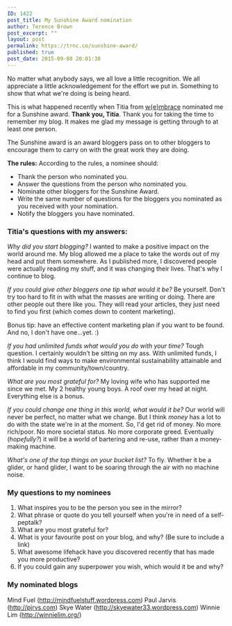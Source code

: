 ```yaml
---
ID: 1422
post_title: My Sunshine Award nomination
author: Terence Brown
post_excerpt: ""
layout: post
permalink: https://trnc.co/sunshine-award/
published: true
post_date: 2015-09-08 20:01:38
---
```

No matter what anybody says, we all love a little recognition. We all appreciate a little acknowledgement for the effort we put in. Something to show that what we're doing is being heard.

This is what happened recently when Titia from <a href="http://we-embrace.com">w{e}mbrace</a> nominated me for a Sunshine award. <strong>Thank you, Titia</strong>. Thank you for taking the time to remember my blog. It makes me glad my message is getting through to at least one person.

The Sunshine award is an award bloggers pass on to other bloggers to encourage them to carry on with the great work they are doing.

<strong>The rules:</strong>
According to the rules, a nominee should:

<ul>
<li>Thank the person who nominated you.</li>
<li>Answer the questions from the person who nominated you.</li>
<li>Nominate other bloggers for the Sunshine Award.</li>
<li>Write the same number of questions for the bloggers you nominated as you received with your nomination.</li>
<li>Notify the bloggers you have nominated.</li>
</ul>

<h3>Titia's questions with my answers:</h3>

<em>Why did you start blogging?</em>
I wanted to make a positive impact on the world around me. My blog allowed me a place to take the words out of my head and put them somewhere. As I published more, I discovered people were actually reading my stuff, and it was changing their lives. That's why I continue to blog.

<em>If you could give other bloggers one tip what would it be?</em>
Be yourself. Don't try too hard to fit in with what the masses are writing or doing. There are other people out there like you. They will read your articles, they just need to find you first (which comes down to content marketing).

Bonus tip: have an effective content marketing plan if you want to be found. And no, I don't have one...yet. :)

<em>If you had unlimited funds what would you do with your time?</em>
Tough question. I certainly wouldn't be sitting on my ass. With unlimited funds, I think I would find ways to make environmental sustainability attainable and affordable in my community/town/country.

<em>What are you most grateful for?</em>
My loving wife who has supported me since we met. My 2 healthy young boys. A roof over my head at night. Everything else is a bonus.

<em>If you could change one thing in this world, what would it be?</em>
Our world will never be perfect, no matter what we change. But I think <em>money</em> has a lot to do with the state we're in at the moment. So, I'd get rid of money. No more rich/poor. No more societal status. No more corporate greed. Eventually (<em>hopefully?</em>) it will be a world of bartering and re-use, rather than a money-making machine.

<em>What's one of the top things on your bucket list?</em>
To fly. Whether it be a glider, or hand glider, I want to be soaring through the air with no machine noise.

<h3>My questions to my nominees</h3>

<ol>
<li>What inspires you to be the person you see in the mirror?</li>
<li>What phrase or quote do you tell yourself when you're in need of a self-peptalk?</li>
<li>What are you most grateful for?</li>
<li>What is your favourite post on your blog, and why? (Be sure to include a link)</li>
<li>What awesome lifehack have you discovered recently that has made you more productive?</li>
<li>If you could gain any superpower you wish, which would it be and why?</li>
</ol>

<h3>My nominated blogs</h3>

Mind Fuel (<a href="http://mindfuelstuff.wordpress.com">http://mindfuelstuff.wordpress.com</a>)
Paul Jarvis (<a href="http://pjrvs.com">http://pjrvs.com</a>)
Skye Water (<a href="http://skyewater33.wordpress.com">http://skyewater33.wordpress.com</a>)
Winnie Lim (<a href="http://winnielim.org/">http://winnielim.org/</a>)